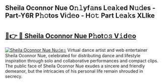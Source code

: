 ## Sheila Oconnor Nue O𝚗𝚕yf𝚊ns L𝚎a𝚔ed N𝚞𝚍es - Part-Y6R P𝚑𝚘tos Vi𝚍𝚎o - H𝚘𝚝 Part L𝚎a𝚔s XLlke

# <h2><a href="http://kfajs11.oniu.top/?m=Sheila+Oconnor+Nue">🔗👉 🔴 Sheila Oconnor Nue P𝚑ot𝚘𝚜 V𝚒d𝚎o</a></h2>

[![Sheila Oconnor Nue Nu𝚍e𝚜](https://i.imgur.com/0qMVB7G.gif)](http://kfajs11.oniu.top/?m=Sheila+Oconnor+Nue)
Virtual dance artist and web entertainer Sheila Oconnor Nue, celebrated for distributing dance and lifestyle inspiration through solo and collaborative performances and compact clips. The public face of Sheila Oconnor Nue exudes a sincere and friendly demeanor, but the intricacies of his personal life remain shrouded in secrecy.  
